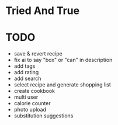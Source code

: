 # Tried And True

# TODO

- save & revert recipe
- fix ai to say "box" or "can" in description
- add tags
- add rating
- add search
- select recipe and generate shopping list
- create cookbook
- multi user
- calorie counter
- photo upload
- substitution suggestions
